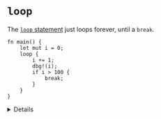 # `loop`

The [`loop` statement](https://doc.rust-lang.org/std/keyword.loop.html) just
loops forever, until a `break`.

```rust,editable
fn main() {
    let mut i = 0;
    loop {
        i += 1;
        dbg!(i);
        if i > 100 {
            break;
        }
    }
}
```

<details>

- The `loop` statement works like a `while true` loop. Use it for things like
  servers that will serve connections forever.

</details>
